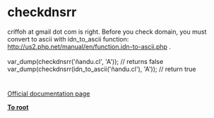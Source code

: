# checkdnsrr



criffoh at gmail dot com is right. Before you check domain, you must convert to ascii with idn_to_ascii function:<br>http://us2.php.net/manual/en/function.idn-to-ascii.php .<br><br>var_dump(checkdnsrr(&apos;&#xF1;andu.cl&apos;, &apos;A&apos;)); // returns false<br>var_dump(checkdnsrr(idn_to_ascii(&apos;&#xF1;andu.cl&apos;), &apos;A&apos;)); // return true  

#

[Official documentation page](https://www.php.net/manual/en/function.checkdnsrr.php)

**[To root](/README.md)**